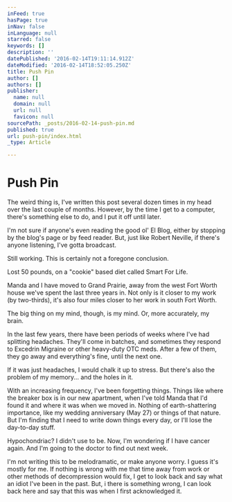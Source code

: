 ```yaml
---
inFeed: true
hasPage: true
inNav: false
inLanguage: null
starred: false
keywords: []
description: ''
datePublished: '2016-02-14T19:11:14.912Z'
dateModified: '2016-02-14T18:52:05.250Z'
title: Push Pin
author: []
authors: []
publisher:
  name: null
  domain: null
  url: null
  favicon: null
sourcePath: _posts/2016-02-14-push-pin.md
published: true
url: push-pin/index.html
_type: Article

---
```

# Push Pin

The weird thing is, I've written this post several dozen times in my head over the last couple of months. However, by the time I get to a computer, there's something else to do, and I put it off until later.

I'm not sure if anyone's even reading the good ol' El Blog, either by stopping by the blog's page or by feed reader. But, just like Robert Neville, if there's anyone listening, I've gotta broadcast.

Still working. This is certainly not a foregone conclusion.

Lost 50 pounds, on a "cookie" based diet called Smart For Life.

Manda and I have moved to Grand Prairie, away from the west Fort Worth house we've spent the last three years in. Not only is it closer to my work (by two-thirds), it's also four miles closer to her work in south Fort Worth.

The big thing on my mind, though, is my mind. Or, more accurately, my brain.

In the last few years, there have been periods of weeks where I've had splitting headaches. They'll come in batches, and sometimes they respond to Excedrin Migraine or other heavy-duty OTC meds. After a few of them, they go away and everything's fine, until the next one.

If it was just headaches, I would chalk it up to stress. But there's also the problem of my memory... and the holes in it.

With an increasing frequency, I've been forgetting things. Things like where the breaker box is in our new apartment, when I've told Manda that I'd found it and where it was when we moved in. Nothing of earth-shattering importance, like my wedding anniversary (May 27) or things of that nature. But I'm finding that I need to write down things every day, or I'll lose the day-to-day stuff.

Hypochondriac? I didn't use to be. Now, I'm wondering if I have cancer again. And I'm going to the doctor to find out next week.

I'm not writing this to be melodramatic, or make anyone worry. I guess it's mostly for me. If nothing is wrong with me that time away from work or other methods of decompression would fix, I get to look back and say what an idiot I've been in the past. But, i there is something wrong, I can look back here and say that this was when I first acknowledged it.